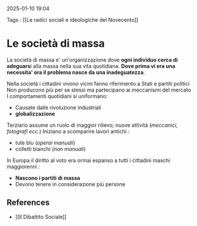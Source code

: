 2025-01-10 19:04

Tags : [[Le radici sociali e ideologiche del Novecento]]

# Le società di massa

La società di massa e' un'organizzazione dove **ogni individuo cerca di adeguars**i alla massa nella sua vita quotidiana. **Dove prima vi era una necessita' ora il problema nasce da una inadeguatezza**.

Nella società i cittadini vivono vicini fanno riferimento a Stati e partiti politici Non producono più per se stessi ma partecipano ai meccanismi del mercato I comportamenti quotidiani si uniformano:
- Causate dalle rivoluzione industriali
- **globalizzazione**

Terziario assume un ruolo di maggior rilievo; nuove attività (*meccanici, fotografi ecc*.) Iniziano a scomparire lavori antichi : 
- tute blu (*operai manuali*)
- colletti bianchi (*non manuali*)

In Europa il diritto al voto era ormai espanso a tutti i cittadini maschi maggiorenni :
- **Nascono i partiti di massa**
- Devono tenere in considerazione più persone

## References

- [[Il Dibattito Sociale]]